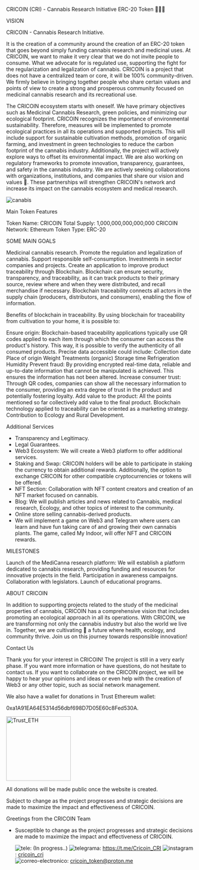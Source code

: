 CRICOIN (CRI) - Cannabis Research Initiative ERC-20 Token 👋👋👋

VISION

CRICOIN - Cannabis Research Initiative.

It is the creation of a community around the creation of an ERC-20 token that goes beyond simply funding cannabis research and medicinal uses. At CRICOIN, we want to make it very clear that we do not invite people to consume. 
What we advocate for is regulated use, supporting the fight for the regularization and legalization of cannabis.
CRICOIN is a project that does not have a centralized team or core, it will be 100% community-driven.
We firmly believe in bringing together people who share certain values and points of view to create a strong and prosperous community focused on medicinal cannabis research and its recreational use.

The CRICOIN ecosystem starts with oneself. We have primary objectives such as Medicinal Cannabis Research, green policies, and minimizing our ecological footprint. CRICOIN recognizes the importance of environmental sustainability.
Therefore, measures will be implemented to promote ecological practices in all its operations and supported projects. This will include support for sustainable cultivation methods, promotion of organic farming, 
and investment in green technologies to reduce the carbon footprint of the cannabis industry. Additionally, the project will actively explore ways to offset its environmental impact. We are also working on regulatory frameworks to promote innovation, 
transparency, guarantees, and safety in the cannabis industry. We are actively seeking collaborations with organizations, institutions, and companies that share our vision and values 💞️. 
These partnerships will strengthen CRICOIN's network and increase its impact on the cannabis ecosystem and medical research.

![canabis](https://github.com/CRICOIN-CRI/CRICOIN-CRI/assets/169584678/64ab4707-a3a8-4441-a37c-c02906180fab)

Main Token Features

Token Name: CRICOIN
Total Supply: 1,000,000,000,000,000 CRICOIN
Network: Ethereum
Token Type: ERC-20

SOME MAIN GOALS

Medicinal cannabis research.
Promote the regulation and legalization of cannabis.
Support responsible self-consumption.
Investments in sector companies and projects.
Create an application to improve product traceability through Blockchain.
Blockchain can ensure security, transparency, and traceability, as it can track products to their primary source, review where and when they were distributed, and recall merchandise if necessary. Blockchain traceability connects all actors in the supply chain (producers, distributors, and consumers), enabling the flow of information.

Benefits of blockchain in traceability. By using blockchain for traceability from cultivation to your home, it is possible to:

Ensure origin: Blockchain-based traceability applications typically use QR codes applied to each item through which the consumer can access the product's history. This way, it is possible to verify the authenticity of all consumed products. Precise data accessible could include:
Collection date
Place of origin
Weight
Treatments (organic)
Storage time
Refrigeration
Humidity
Prevent fraud: By providing encrypted real-time data, reliable and up-to-date information that cannot be manipulated is achieved. This ensures the information has not been altered.
Increase consumer trust: Through QR codes, companies can show all the necessary information to the consumer, providing an extra degree of trust in the product and potentially fostering loyalty.
Add value to the product: All the points mentioned so far collectively add value to the final product. Blockchain technology applied to traceability can be oriented as a marketing strategy.
Contribution to Ecology and Rural Development.

Additional Services

- Transparency and Legitimacy.
- Legal Guarantees.
- Web3 Ecosystem: We will create a Web3 platform to offer additional services.
- Staking and Swap: CRICOIN holders will be able to participate in staking the currency to obtain additional rewards. Additionally, the option to exchange CRICOIN for other compatible cryptocurrencies or tokens will be offered.
- NFT Section: Collaboration with NFT content creators and creation of an NFT market focused on cannabis.
- Blog: We will publish articles and news related to Cannabis, medical research, Ecology, and other topics of interest to the community.
- Online store selling cannabis-derived products.
- We will implement a game on Web3 and Telegram where users can learn and have fun taking care of and growing their own cannabis plants. The game, called My Indoor, will offer NFT and CRICOIN rewards.

MILESTONES

Launch of the MediCanna research platform: We will establish a platform dedicated to cannabis research, providing funding and resources for innovative projects in the field.
Participation in awareness campaigns.
Collaboration with legislators.
Launch of educational programs.

ABOUT CRICOIN

In addition to supporting projects related to the study of the medicinal properties of cannabis, CRICOIN has a comprehensive vision that includes promoting an ecological approach in all its operations. With CRICOIN, we are transforming not only the cannabis industry but also the world we live in. Together, we are cultivating 🌱 a future where health, ecology, and community thrive. Join us on this journey towards responsible innovation!

Contact Us

Thank you for your interest in CRICOIN! The project is still in a very early phase. If you want more information or have questions, do not hesitate to contact us. If you want to collaborate on the CRICOIN project, we will be happy to hear your opinions and ideas or even help with the creation of Web3 or any other topic, such as social network management.

We also have a wallet for donations in Trust Ethereum wallet:

0xa1A91EA64E5314d56dbf698D7D05E60c8Fed530A.

<img width="173" alt="Trust_ETH" src="https://github.com/CRICOIN-CRI/CRICOIN-CRI/assets/169584678/68e53f8d-5e7b-4adb-a501-4954e3df9787">

All donations will be made public once the website is created.

Subject to change as the project progresses and strategic decisions are made to maximize the impact and effectiveness of CRICOIN. 

Greetings from the CRICOIN Team

- Susceptible to change as the project progresses and strategic decisions are made to maximize the impact and effectiveness of CRICOIN.

  ![tele](https://github.com/CRICOIN-CRI/CRICOIN-CRI/assets/169584678/e308ea26-e3d2-4b94-9bdc-455b1aedb015): (In progress..)
  ![telegrama](https://github.com/CRICOIN-CRI/CRICOIN-CRI/assets/169584678/3b1c8f2f-f889-44a5-b8d4-8ecbc6daa777): https://t.me/Cricoin_CRI
  ![instagram](https://github.com/CRICOIN-CRI/CRICOIN-CRI/assets/169584678/a776311d-eb0d-46a0-8765-6e1416034285): [cricoin_cri]([link/a/tu/instagram](https://www.instagram.com/cricoin_cri/))  
  ![correo-electronico](https://github.com/CRICOIN-CRI/CRICOIN-CRI/assets/169584678/430fbbc3-771a-4a29-aa30-360766fe8a09): cricoin_token@proton.me
